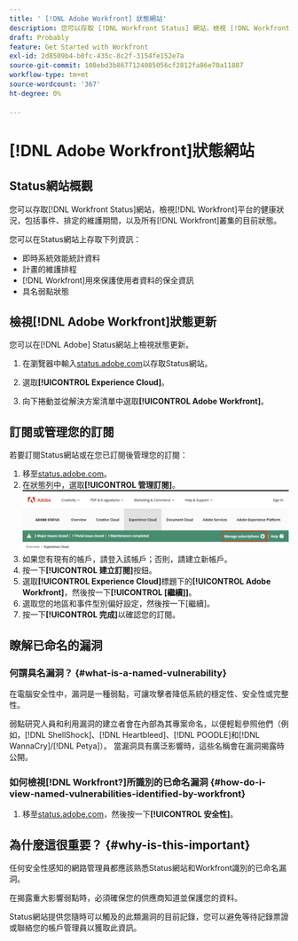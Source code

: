 ```yaml
---
title: ' [!DNL Adobe Workfront] 狀態網站'
description: 您可以存取 [!DNL Workfront Status] 網站，檢視 [!DNL Workfront] 平台的健康狀況，包括事件、排定的維護期間，以及所有 [!DNL Workfront] 叢集的目前狀態。
draft: Probably
feature: Get Started with Workfront
exl-id: 2d8509b4-b0fc-435c-8c2f-3154fe152e7a
source-git-commit: 108ebd3b8677124085056cf2812fa86e70a11887
workflow-type: tm+mt
source-wordcount: '367'
ht-degree: 0%

---
```


# [!DNL Adobe Workfront]狀態網站

<!-- Audited: 1/2024 -->

## Status網站概觀

您可以存取[!DNL Workfront Status]網站，檢視[!DNL Workfront]平台的健康狀況，包括事件、排定的維護期間，以及所有[!DNL Workfront]叢集的目前狀態。

您可以在Status網站上存取下列資訊：

* 即時系統效能統計資料
* 計畫的維護排程
* [!DNL Workfront]用來保護使用者資料的保全資訊
* 具名弱點狀態

## 檢視[!DNL Adobe Workfront]狀態更新

您可以在[!DNL Adobe] Status網站上檢視狀態更新。

1. 在瀏覽器中輸入[status.adobe.com](https://status.adobe.com/)以存取Status網站。

1. 選取&#x200B;**[!UICONTROL Experience Cloud]**。
1. 向下捲動並從解決方案清單中選取&#x200B;**[!UICONTROL Adobe Workfront]**。

## 訂閱或管理您的訂閱

若要訂閱Status網站或在您已訂閱後管理您的訂閱：

1. 移至[status.adobe.com](https://status.adobe.com/)。
1. 在狀態列中，選取&#x200B;**[!UICONTROL 管理訂閱]**。
   ![](assets/manage-subs.png)
1. 如果您有現有的帳戶，請登入該帳戶；否則，請建立新帳戶。
1. 按一下&#x200B;**[!UICONTROL 建立訂閱]**&#x200B;按鈕。
1. 選取&#x200B;**[!UICONTROL Experience Cloud]**&#x200B;標題下的&#x200B;**[!UICONTROL Adobe Workfront]**，然後按一下&#x200B;**[!UICONTROL [繼續]]**。
1. 選取您的地區和事件型別偏好設定，然後按一下[繼續]。**&#x200B;**
1. 按一下&#x200B;**[!UICONTROL 完成]**&#x200B;以確認您的訂閱。

## 瞭解已命名的漏洞

### 何謂具名漏洞？ {#what-is-a-named-vulnerability}

在電腦安全性中，漏洞是一種弱點，可讓攻擊者降低系統的穩定性、安全性或完整性。

弱點研究人員和利用漏洞的建立者會在內部為其專案命名，以便輕鬆參照他們（例如，[!DNL ShellShock]、[!DNL Heartbleed]、[!DNL POODLE]和[!DNL WannaCry]/[!DNL Petya]）。 當漏洞具有廣泛影響時，這些名稱會在漏洞揭露時公開。

### 如何檢視[!DNL Workfront?]所識別的已命名漏洞 {#how-do-i-view-named-vulnerabilities-identified-by-workfront}

1. 移至[status.adobe.com](https://status.adobe.com/)，然後按一下&#x200B;**[!UICONTROL 安全性]**。

## 為什麼這很重要？ {#why-is-this-important}

任何安全性感知的網路管理員都應該熟悉Status網站和Workfront識別的已命名漏洞。

在揭露重大影響弱點時，必須確保您的供應商知道並保護您的資料。

Status網站提供您隨時可以觸及的此類漏洞的目前記錄，您可以避免等待記錄票證或聯絡您的帳戶管理員以獲取此資訊。
